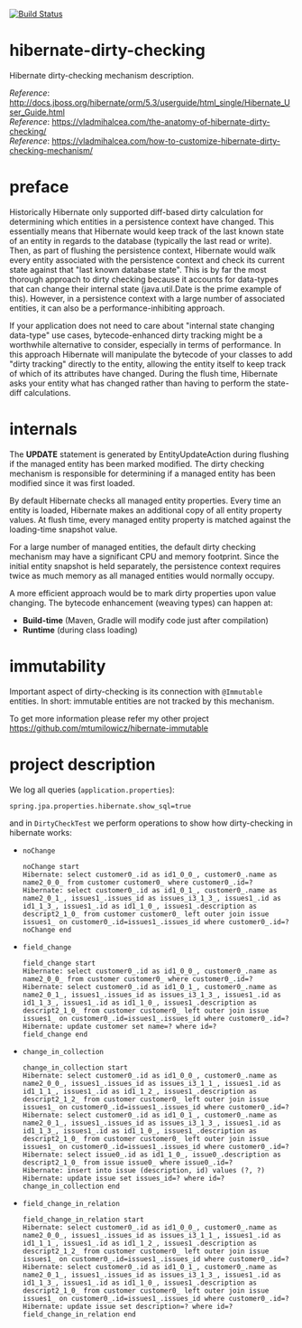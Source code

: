 [![Build Status](https://travis-ci.com/mtumilowicz/hibernate-dirty-checking.svg?token=PwyvjePQ7aiAX51hSYLE&branch=master)](https://travis-ci.com/mtumilowicz/hibernate-dirty-checking)

# hibernate-dirty-checking
Hibernate dirty-checking mechanism description.

_Reference_: http://docs.jboss.org/hibernate/orm/5.3/userguide/html_single/Hibernate_User_Guide.html  
_Reference_: https://vladmihalcea.com/the-anatomy-of-hibernate-dirty-checking/  
_Reference_: https://vladmihalcea.com/how-to-customize-hibernate-dirty-checking-mechanism/

# preface
Historically Hibernate only supported diff-based dirty calculation for 
determining which entities in a persistence context have changed. This 
essentially means that Hibernate would keep track of the last known 
state of an entity in regards to the database (typically the last read 
or write). Then, as part of flushing the persistence context, Hibernate 
would walk every entity associated with the persistence context and check 
its current state against that "last known database state". This is by 
far the most thorough approach to dirty checking because it accounts for 
data-types that can change their internal state (java.util.Date is the 
prime example of this). However, in a persistence context with a large 
number of associated entities, it can also be a performance-inhibiting 
approach.

If your application does not need to care about "internal state changing 
data-type" use cases, bytecode-enhanced dirty tracking might be a 
worthwhile alternative to consider, especially in terms of performance. 
In this approach Hibernate will manipulate the bytecode of your classes 
to add "dirty tracking" directly to the entity, allowing the entity itself 
to keep track of which of its attributes have changed. During the flush 
time, Hibernate asks your entity what has changed rather than having to 
perform the state-diff calculations.

# internals
The **UPDATE** statement is generated by EntityUpdateAction during flushing 
if the managed entity has been marked modified. The dirty checking 
mechanism is responsible for determining if a managed entity has been 
modified since it was first loaded.

By default Hibernate checks all managed entity properties. Every time an 
entity is loaded, Hibernate makes an additional copy of all entity property 
values. At flush time, every managed entity property is matched against 
the loading-time snapshot value.

For a large number of managed entities, the default dirty checking 
mechanism may have a significant CPU and memory footprint. Since the 
initial entity snapshot is held separately, the persistence context 
requires twice as much memory as all managed entities would normally 
occupy.

A more efficient approach would be to mark dirty properties upon 
value changing. The bytecode enhancement (weaving types) can 
happen at:
* **Build-time** (Maven, Gradle will modify code just after compilation)
* **Runtime** (during class loading)

# immutability
Important aspect of dirty-checking is its connection with `@Immutable`
entities. In short: immutable entities are not tracked by this mechanism.

To get more information please refer my other project
https://github.com/mtumilowicz/hibernate-immutable

# project description
We log all queries (`application.properties`):
```
spring.jpa.properties.hibernate.show_sql=true
```
and in `DirtyCheckTest` we perform operations to show how dirty-checking
in hibernate works:
* `noChange`
    ```
    noChange start
    Hibernate: select customer0_.id as id1_0_0_, customer0_.name as name2_0_0_ from customer customer0_ where customer0_.id=?
    Hibernate: select customer0_.id as id1_0_1_, customer0_.name as name2_0_1_, issues1_.issues_id as issues_i3_1_3_, issues1_.id as id1_1_3_, issues1_.id as id1_1_0_, issues1_.description as descript2_1_0_ from customer customer0_ left outer join issue issues1_ on customer0_.id=issues1_.issues_id where customer0_.id=?
    noChange end
    ```
* `field_change`
    ```
    field_change start
    Hibernate: select customer0_.id as id1_0_0_, customer0_.name as name2_0_0_ from customer customer0_ where customer0_.id=?
    Hibernate: select customer0_.id as id1_0_1_, customer0_.name as name2_0_1_, issues1_.issues_id as issues_i3_1_3_, issues1_.id as id1_1_3_, issues1_.id as id1_1_0_, issues1_.description as descript2_1_0_ from customer customer0_ left outer join issue issues1_ on customer0_.id=issues1_.issues_id where customer0_.id=?
    Hibernate: update customer set name=? where id=?
    field_change end    
    ```
* `change_in_collection`
    ```
    change_in_collection start
    Hibernate: select customer0_.id as id1_0_0_, customer0_.name as name2_0_0_, issues1_.issues_id as issues_i3_1_1_, issues1_.id as id1_1_1_, issues1_.id as id1_1_2_, issues1_.description as descript2_1_2_ from customer customer0_ left outer join issue issues1_ on customer0_.id=issues1_.issues_id where customer0_.id=?
    Hibernate: select customer0_.id as id1_0_1_, customer0_.name as name2_0_1_, issues1_.issues_id as issues_i3_1_3_, issues1_.id as id1_1_3_, issues1_.id as id1_1_0_, issues1_.description as descript2_1_0_ from customer customer0_ left outer join issue issues1_ on customer0_.id=issues1_.issues_id where customer0_.id=?
    Hibernate: select issue0_.id as id1_1_0_, issue0_.description as descript2_1_0_ from issue issue0_ where issue0_.id=?
    Hibernate: insert into issue (description, id) values (?, ?)
    Hibernate: update issue set issues_id=? where id=?
    change_in_collection end    
    ```
* `field_change_in_relation`
    ```
    field_change_in_relation start
    Hibernate: select customer0_.id as id1_0_0_, customer0_.name as name2_0_0_, issues1_.issues_id as issues_i3_1_1_, issues1_.id as id1_1_1_, issues1_.id as id1_1_2_, issues1_.description as descript2_1_2_ from customer customer0_ left outer join issue issues1_ on customer0_.id=issues1_.issues_id where customer0_.id=?
    Hibernate: select customer0_.id as id1_0_1_, customer0_.name as name2_0_1_, issues1_.issues_id as issues_i3_1_3_, issues1_.id as id1_1_3_, issues1_.id as id1_1_0_, issues1_.description as descript2_1_0_ from customer customer0_ left outer join issue issues1_ on customer0_.id=issues1_.issues_id where customer0_.id=?
    Hibernate: update issue set description=? where id=?
    field_change_in_relation end    
    ```